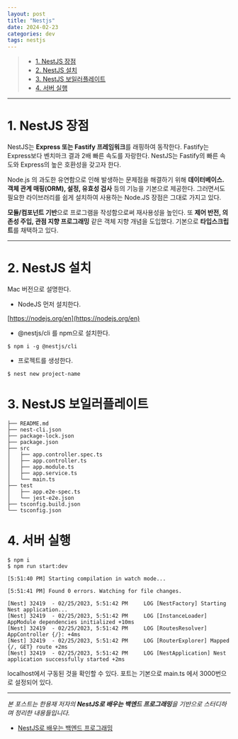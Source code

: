 ```yaml
---
layout: post
title: "Nestjs"
date: 2024-02-23
categories: dev
tags: nestjs
---
```


> - [1. NestJS 장점](#1-nestjs-장점)
> - [2. NestJS 설치](#2-nestjs-설치)
> - [3. NestJS 보일러플레이트](#3-nestjs-보일러플레이트)
> - [4. 서버 실행](#4-서버-실행)

---

# 1. NestJS 장점

NestJS는 **Express 또는 Fastify 프레임워크**를 래핑하여 동작한다. Fastify는 Express보다 벤치마크 결과 2배 빠른 속도를 자랑한다. NestJS는 Fastify의 빠른 속도와 Express의 높은 호환성을 갖고자 한다.

Node.js 의 과도한 유연함으로 인해 발생하는 문제점을 해결하기 위해 **데이터베이스. 객체 관계 매핑(ORM), 설정, 유효성 검사** 등의 기능을 기본으로 제공한다. 그러면서도 필요한 라이브러리를 쉽게 설치하여 사용하는 Node.JS 장점은 그대로 가지고 있다.

**모듈/컴포넌트 기반**으로 프로그램을 작성함으로써 재사용성을 높인다. 또 **제어 반전, 의존성 주입, 관점 지향 프로그래밍** 같은 객체 지향 개념을 도입했다. 기본으로 **타입스크립트**를 채택하고 있다.

---

# 2. NestJS 설치

Mac 버전으로 설명한다.

- NodeJS 먼저 설치한다.

[https://nodejs.org/en](https://nodejs.org/en)

- @nestjs/cli 를 npm으로 설치한다.

```shell
$ npm i -g @nestjs/cli
```

- 프로젝트를 생성한다.

```shell
$ nest new project-name
```

# 3. NestJS 보일러플레이트

```shell
├── README.md
├── nest-cli.json
├── package-lock.json
├── package.json
├── src
│   ├── app.controller.spec.ts
│   ├── app.controller.ts
│   ├── app.module.ts
│   ├── app.service.ts
│   └── main.ts
├── test
│   ├── app.e2e-spec.ts
│   └── jest-e2e.json
├── tsconfig.build.json
└── tsconfig.json
```

# 4. 서버 실행

```shell
$ npm i
$ npm run start:dev

[5:51:40 PM] Starting compilation in watch mode...

[5:51:41 PM] Found 0 errors. Watching for file changes.

[Nest] 32419  - 02/25/2023, 5:51:42 PM     LOG [NestFactory] Starting Nest application...
[Nest] 32419  - 02/25/2023, 5:51:42 PM     LOG [InstanceLoader] AppModule dependencies initialized +10ms
[Nest] 32419  - 02/25/2023, 5:51:42 PM     LOG [RoutesResolver] AppController {/}: +4ms
[Nest] 32419  - 02/25/2023, 5:51:42 PM     LOG [RouterExplorer] Mapped {/, GET} route +2ms
[Nest] 32419  - 02/25/2023, 5:51:42 PM     LOG [NestApplication] Nest application successfully started +2ms
```

localhost에서 구동된 것을 확인할 수 있다. 포트는 기본으로 main.ts 에서 3000번으로 설정되어 있다.

---

_본 포스트는 한용재 저자의 **NestJS로 배우는 백엔드 프로그래밍**을 기반으로 스터디하며 정리한 내용들입니다._

- [NestJS로 배우는 백엔드 프로그래밍](http://www.yes24.com/Product/Goods/115850682)
